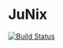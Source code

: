 # JuNix

[![Build Status](https://github.com/colinxs/JuNix.jl/actions/workflows/CI.yml/badge.svg?branch=main)](https://github.com/colinxs/JuNix.jl/actions/workflows/CI.yml?query=branch%3Amain)
